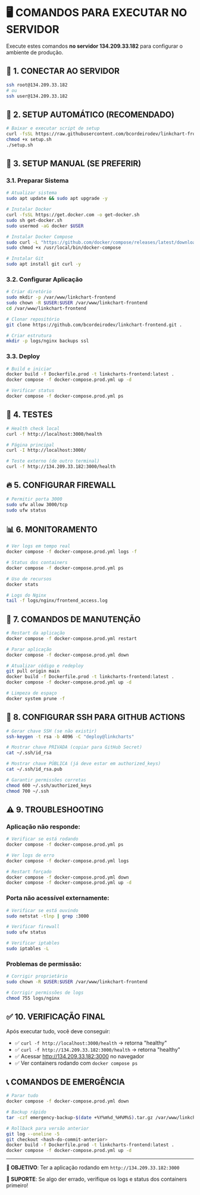 # 🖥️ COMANDOS PARA EXECUTAR NO SERVIDOR

Execute estes comandos **no servidor 134.209.33.182** para configurar o ambiente de produção.

## 🔐 1. CONECTAR AO SERVIDOR

```bash
ssh root@134.209.33.182
# ou
ssh user@134.209.33.182
```

## 🚀 2. SETUP AUTOMÁTICO (RECOMENDADO)

```bash
# Baixar e executar script de setup
curl -fsSL https://raw.githubusercontent.com/bcordeirodev/linkchart-frontend/main/scripts/setup-production.sh -o setup.sh
chmod +x setup.sh
./setup.sh
```

## 🔧 3. SETUP MANUAL (SE PREFERIR)

### 3.1. Preparar Sistema
```bash
# Atualizar sistema
sudo apt update && sudo apt upgrade -y

# Instalar Docker
curl -fsSL https://get.docker.com -o get-docker.sh
sudo sh get-docker.sh
sudo usermod -aG docker $USER

# Instalar Docker Compose
sudo curl -L "https://github.com/docker/compose/releases/latest/download/docker-compose-$(uname -s)-$(uname -m)" -o /usr/local/bin/docker-compose
sudo chmod +x /usr/local/bin/docker-compose

# Instalar Git
sudo apt install git curl -y
```

### 3.2. Configurar Aplicação
```bash
# Criar diretório
sudo mkdir -p /var/www/linkchart-frontend
sudo chown -R $USER:$USER /var/www/linkchart-frontend
cd /var/www/linkchart-frontend

# Clonar repositório
git clone https://github.com/bcordeirodev/linkchart-frontend.git .

# Criar estrutura
mkdir -p logs/nginx backups ssl
```

### 3.3. Deploy
```bash
# Build e iniciar
docker build -f Dockerfile.prod -t linkcharts-frontend:latest .
docker compose -f docker-compose.prod.yml up -d

# Verificar status
docker compose -f docker-compose.prod.yml ps
```

## 🧪 4. TESTES

```bash
# Health check local
curl -f http://localhost:3000/health

# Página principal
curl -I http://localhost:3000/

# Teste externo (de outro terminal)
curl -f http://134.209.33.182:3000/health
```

## 🔥 5. CONFIGURAR FIREWALL

```bash
# Permitir porta 3000
sudo ufw allow 3000/tcp
sudo ufw status
```

## 📊 6. MONITORAMENTO

```bash
# Ver logs em tempo real
docker compose -f docker-compose.prod.yml logs -f

# Status dos containers
docker compose -f docker-compose.prod.yml ps

# Uso de recursos
docker stats

# Logs do Nginx
tail -f logs/nginx/frontend_access.log
```

## 🔄 7. COMANDOS DE MANUTENÇÃO

```bash
# Restart da aplicação
docker compose -f docker-compose.prod.yml restart

# Parar aplicação
docker compose -f docker-compose.prod.yml down

# Atualizar código e redeploy
git pull origin main
docker build -f Dockerfile.prod -t linkcharts-frontend:latest .
docker compose -f docker-compose.prod.yml up -d

# Limpeza de espaço
docker system prune -f
```

## 🔑 8. CONFIGURAR SSH PARA GITHUB ACTIONS

```bash
# Gerar chave SSH (se não existir)
ssh-keygen -t rsa -b 4096 -C "deploy@linkcharts"

# Mostrar chave PRIVADA (copiar para GitHub Secret)
cat ~/.ssh/id_rsa

# Mostrar chave PÚBLICA (já deve estar em authorized_keys)
cat ~/.ssh/id_rsa.pub

# Garantir permissões corretas
chmod 600 ~/.ssh/authorized_keys
chmod 700 ~/.ssh
```

## ⚠️ 9. TROUBLESHOOTING

### Aplicação não responde:
```bash
# Verificar se está rodando
docker compose -f docker-compose.prod.yml ps

# Ver logs de erro
docker compose -f docker-compose.prod.yml logs

# Restart forçado
docker compose -f docker-compose.prod.yml down
docker compose -f docker-compose.prod.yml up -d
```

### Porta não acessível externamente:
```bash
# Verificar se está ouvindo
sudo netstat -tlnp | grep :3000

# Verificar firewall
sudo ufw status

# Verificar iptables
sudo iptables -L
```

### Problemas de permissão:
```bash
# Corrigir proprietário
sudo chown -R $USER:$USER /var/www/linkchart-frontend

# Corrigir permissões de logs
chmod 755 logs/nginx
```

## ✅ 10. VERIFICAÇÃO FINAL

Após executar tudo, você deve conseguir:

- ✅ `curl -f http://localhost:3000/health` → retorna "healthy"
- ✅ `curl -f http://134.209.33.182:3000/health` → retorna "healthy" 
- ✅ Acessar http://134.209.33.182:3000 no navegador
- ✅ Ver containers rodando com `docker compose ps`

## 📞 COMANDOS DE EMERGÊNCIA

```bash
# Parar tudo
docker compose -f docker-compose.prod.yml down

# Backup rápido
tar -czf emergency-backup-$(date +%Y%m%d_%H%M%S).tar.gz /var/www/linkchart-frontend

# Rollback para versão anterior
git log --oneline -5
git checkout <hash-do-commit-anterior>
docker build -f Dockerfile.prod -t linkcharts-frontend:latest .
docker compose -f docker-compose.prod.yml up -d
```

---

**🎯 OBJETIVO**: Ter a aplicação rodando em `http://134.209.33.182:3000`

**📧 SUPORTE**: Se algo der errado, verifique os logs e status dos containers primeiro!

